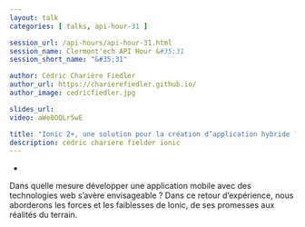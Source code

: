 ```yaml
---
layout: talk
categories: [ talks, api-hour-31 ]

session_url: /api-hours/api-hour-31.html
session_name: Clermont'ech API Hour &#35;31
session_short_name: "&#35;31"

author: Cédric Charière Fiedler
author_url: https://charierefiedler.github.io/
author_image: cedricfiedler.jpg

slides_url:
video: aWe8OQLr5wE

title: "Ionic 2+, une solution pour la création d’application hybride ?"
description: cedric chariere fielder ionic
---
```

-

Dans quelle mesure développer une application mobile avec des technologies web s’avère envisageable ? Dans ce retour d’expérience, nous aborderons les forces et les faiblesses de Ionic, de ses promesses aux réalités du terrain.

